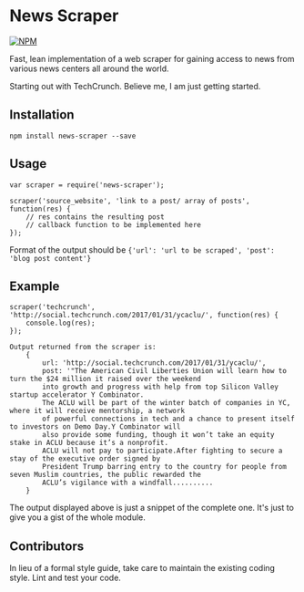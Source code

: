 News Scraper
=========
[![NPM](https://nodei.co/npm/news-scraper.png)](https://npmjs.org/package/news-scraper)

Fast, lean implementation of a web scraper for gaining access to news from various news centers all around the world.

Starting out with TechCrunch. Believe me, I am just getting started.

## Installation

  `npm install news-scraper --save`

## Usage

    var scraper = require('news-scraper');

    scraper('source_website', 'link to a post/ array of posts', function(res) {
    	// res contains the resulting post
		// callback function to be implemented here
    });


  Format of the output should be `{'url': 'url to be scraped', 'post': 'blog post content'}`

## Example

	scraper('techcrunch', 'http://social.techcrunch.com/2017/01/31/ycaclu/', function(res) {
		console.log(res);
	});

	Output returned from the scraper is:
		{
			url: 'http://social.techcrunch.com/2017/01/31/ycaclu/',
    		post: '"The American Civil Liberties Union will learn how to turn the $24 million it raised over the weekend
    		into growth and progress with help from top Silicon Valley startup accelerator Y Combinator.
    		The ACLU will be part of the winter batch of companies in YC, where it will receive mentorship, a network
    		of powerful connections in tech and a chance to present itself to investors on Demo Day.Y Combinator will
    		also provide some funding, though it won’t take an equity stake in ACLU because it’s a nonprofit.
    		ACLU will not pay to participate.After fighting to secure a stay of the executive order signed by
    		President Trump barring entry to the country for people from seven Muslim countries, the public rewarded the
    		ACLU’s vigilance with a windfall..........
    	}

   The output displayed above is just a snippet of the complete one. It's just to give you a gist of the whole module.


## Contributors

In lieu of a formal style guide, take care to maintain the existing coding style. Lint and test your code.
